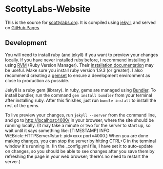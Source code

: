 # ScottyLabs-Website

This is the source for [scottylabs.org](http://scottylabs.org). It is compiled using [jekyll](https://github.com/mojombo/jekyll), and served on [GitHub Pages](https://pages.github.com).

## Development

You will need to install ruby (and jekyll) if you want to preview your changes locally. If you have never installed ruby before, I recommend installing it using [RVM](https://rvm.io) (Ruby Version Manager). Their [installation documentation](https://rvm.io/rvm/install/) may be useful. Make sure you install ruby version 1.9.3 (or greater). I also recommend creating a [gemset](https://rvm.io/gemsets/basics/) to ensure a development environment as close to production as possible.

Jekyll is a ruby gem (library). In ruby, gems are managed using [Bundler](http://gembundler.com/). To install bundler, run the command `gem install bundler` from your terminal after installing ruby. After this finishes, just run `bundle install` to install the rest of the gems.

To live preview your changes, run `jekyll --server` from the command line, and go to [http://localhost:4000/](http://localhost:4000/) in your browser, where the site should be running locally. (It may take a minute or two for the server to start up, so wait until it says something like: [TIMESTAMP] INFO WEBrick::HTTPServer#start: pid=xxxx port=4000.) When you are done making changes, you can stop the server by hitting CTRL+C in the terminal window it's running in. (In the _config.yml file, I have set it to auto-update on changes, so you should be able to see changes after you save them by refreshing the page in your web browser; there's no need to restart the server.)
